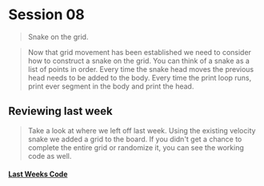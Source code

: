 # Session 08
> Snake on the grid.

> Now that grid movement has been established we need to consider how to construct a snake on the grid. You can think of a snake as a list of points in order. Every time the snake head moves the previous head needs to be added to the body. Every time the print loop runs, print ever segment in the body and print the head. 

## Reviewing last week
> Take a look at where we left off last week. Using the existing velocity snake we added a grid to the board. If you didn't get a chance to complete the entire grid or randomize it, you can see the working code as well.

#### [Last Weeks Code](from_last_week.md)
